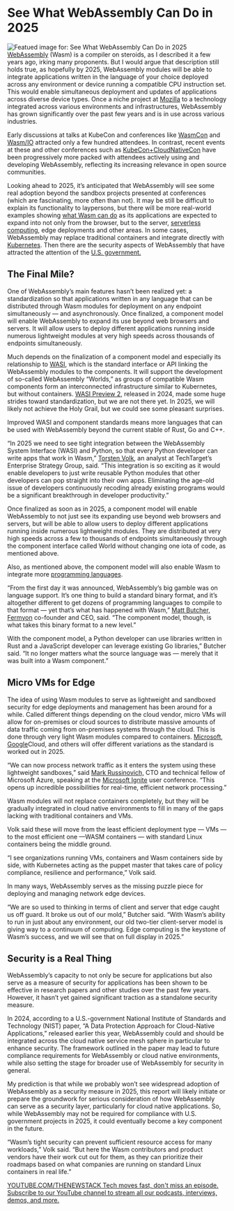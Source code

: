 # See What WebAssembly Can Do in 2025
![Featued image for: See What WebAssembly Can Do in 2025](https://cdn.thenewstack.io/media/2023/12/95c34a5e-year-forecast-1-1024x576.png)
[WebAssembly](https://thenewstack.io/webassembly/) (Wasm) is a compiler on steroids, as I described it a few years ago, irking many proponents. But I would argue that description still holds true, as hopefully by 2025, WebAssembly modules will be able to integrate applications written in the language of your choice deployed across any environment or device running a compatible CPU instruction set. This would enable simultaneous deployment and updates of applications across diverse device types.
Once a niche project at [Mozilla](https://thenewstack.io/mozilla-extends-webassembly-beyond-the-browser-with-wasi/) to a technology integrated across various environments and infrastructures, WebAssembly has grown significantly over the past few years and is in use across various industries.

Early discussions at talks at KubeCon and conferences like [WasmCon](https://events.linuxfoundation.org/wasmcon/) and [Wasm/IO](https://2024.wasm.io/) attracted only a few hundred attendees. In contrast, recent events at these and other conferences such as [KubeCon+CloudNativeCon](https://events.linuxfoundation.org/kubecon-cloudnativecon-north-america/) have been progressively more packed with attendees actively using and developing WebAssembly, reflecting its increasing relevance in open source communities.

Looking ahead to 2025, it’s anticipated that WebAssembly will see some real adoption beyond the sandbox projects presented at conferences (which are fascinating, more often than not). It may be still be difficult to explain its functionality to laypersons, but there will be more real-world examples showing [what Wasm can do](https://thenewstack.io/amexs-faas-uses-webassembly-instead-of-containers/) as its applications are expected to expand into not only from the browser, but to the server, [serverless computing](https://thenewstack.io/serverless-computing-in-2024-genai-influence-security-5g/), edge deployments and other areas. In some cases, WebAssembly may replace traditional containers and integrate directly with [Kubernetes](https://thenewstack.io/kubernetes/). Then there are the security aspects of WebAssembly that have attracted the attention of the [U.S. government.](https://thenewstack.io/the-feds-push-webassembly-for-cloud-native-security/)

## The Final Mile?
One of WebAssembly’s main features hasn’t been realized yet: a standardization so that applications written in any language that can be distributed through Wasm modules for deployment on any endpoint simultaneously — and asynchronously. Once finalized, a component model will enable WebAssembly to expand its use beyond web browsers and servers. It will allow users to deploy different applications running inside numerous lightweight modules at very high speeds across thousands of endpoints simultaneously.

Much depends on the finalization of a component model and especially its relationship to [WASI](https://thenewstack.io/wasi-preview-2-what-webassembly-can-and-cant-do-yet/), which is the standard interface or API linking the WebAssembly modules to the components. It will support the development of so-called WebAssembly “Worlds,” as groups of compatible Wasm components form an interconnected infrastructure similar to Kubernetes, but without containers. [WASI Preview 2,](https://thenewstack.io/why-wasi-preview-2-makes-webassembly-production-ready/) released in 2024, made some huge strides toward standardization, but we are not there yet. In 2025, we will likely not achieve the Holy Grail, but we could see some pleasant surprises.

Improved WASI and component standards means more languages that can be used with WebAssembly beyond the current stable of Rust, Go and C++.

“In 2025 we need to see tight integration between the WebAssembly System Interface (WASI) and Python, so that every Python developer can write apps that work in Wasm,” [Torsten Volk](https://www.linkedin.com/in/torstenvolk/), an analyst at TechTarget’s Enterprise Strategy Group, said. “This integration is so exciting as it would enable developers to just write reusable Python modules that other developers can pop straight into their own apps. Eliminating the age-old issue of developers continuously recoding already existing programs would be a significant breakthrough in developer productivity.”

Once finalized as soon as in 2025, a component model will enable WebAssembly to not just see its expanding use beyond web browsers and servers, but will be able to allow users to deploy different applications running inside numerous lightweight modules. They are distributed at very high speeds across a few to thousands of endpoints simultaneously through the component interface called World without changing one iota of code, as mentioned above.

Also, as mentioned above, the component model will also enable Wasm to integrate more [programming languages](https://thenewstack.io/programming-languages/).

“From the first day it was announced, WebAssembly’s big gamble was on language support. It’s one thing to build a standard binary format, and it’s altogether different to get dozens of programming languages to compile to that format — yet that’s what has happened with Wasm,” [Matt Butcher,](https://www.linkedin.com/in/mattbutcher) [Fermyon](https://www.fermyon.com/?utm_content=inline+mention) co-founder and CEO, said. “The component model, though, is what takes this binary format to a new level.”

With the component model, a Python developer can use libraries written in Rust and a JavaScript developer can leverage existing Go libraries,” Butcher said. “It no longer matters what the source language was — merely that it was built into a Wasm component.”

## Micro VMs for Edge
The idea of using Wasm modules to serve as lightweight and sandboxed security for edge deployments and management has been around for a while. Called different things depending on the cloud vendor, micro VMs will allow for on-premises or cloud sources to distribute massive amounts of data traffic coming from on-premises systems through the cloud. This is done through very light Wasm modules compared to containers. [Microsoft](https://news.microsoft.com/?utm_content=inline+mention), [Google](https://cloud.google.com/?utm_content=inline+mention)Cloud, and others will offer different variations as the standard is worked out in 2025.

“We can now process network traffic as it enters the system using these lightweight sandboxes,” said [Mark Russinovich,](https://www.linkedin.com/in/markrussinovich) CTO and technical fellow of Microsoft Azure, speaking at the [Microsoft Ignite](https://ignite.microsoft.com/) user conference. “This opens up incredible possibilities for real-time, efficient network processing.”

Wasm modules will not replace containers completely, but they will be gradually integrated in cloud native environments to fill in many of the gaps lacking with traditional containers and VMs.

Volk said these will move from the least efficient deployment type — VMs — to the most efficient one —WASM containers — with standard Linux containers being the middle ground.

“I see organizations running VMs, containers and Wasm containers side by side, with Kubernetes acting as the puppet master that takes care of policy compliance, resilience and performance,” Volk said.

In many ways, WebAssembly serves as the missing puzzle piece for deploying and managing network edge devices.

“We are so used to thinking in terms of client and server that edge caught us off guard. It broke us out of our mold,” Butcher said. “With Wasm’s ability to run in just about any environment, our old two-tier client-server model is giving way to a continuum of computing. Edge computing is the keystone of Wasm’s success, and we will see that on full display in 2025.”

## Security is a Real Thing
WebAssembly’s capacity to not only be secure for applications but also serve as a measure of security for applications has been shown to be effective in research papers and other studies over the past few years. However, it hasn’t yet gained significant traction as a standalone security measure.

In 2024, according to a U.S.-government National Institute of Standards and Technology (NIST) paper, “A Data Protection Approach for Cloud-Native Applications,” released earlier this year, WebAssembly could and should be integrated across the cloud native service mesh sphere in particular to enhance security. The framework outlined in the paper may lead to future compliance requirements for WebAssembly or cloud native environments, while also setting the stage for broader use of WebAssembly for security in general.

My prediction is that while we probably won’t see widespread adoption of WebAssembly as a security measure in 2025, this report will likely initiate or prepare the groundwork for serious consideration of how WebAssembly can serve as a security layer, particularly for cloud native applications. So, while WebAssembly may not be required for compliance with U.S. government projects in 2025, it could eventually become a key component in the future.

“Wasm’s tight security can prevent sufficient resource access for many workloads,” Volk said. “But here the Wasm contributors and product vendors have their work cut out for them, as they can prioritize their roadmaps based on what companies are running on standard Linux containers in real life.”

[
YOUTUBE.COM/THENEWSTACK
Tech moves fast, don't miss an episode. Subscribe to our YouTube
channel to stream all our podcasts, interviews, demos, and more.
](https://youtube.com/thenewstack?sub_confirmation=1)